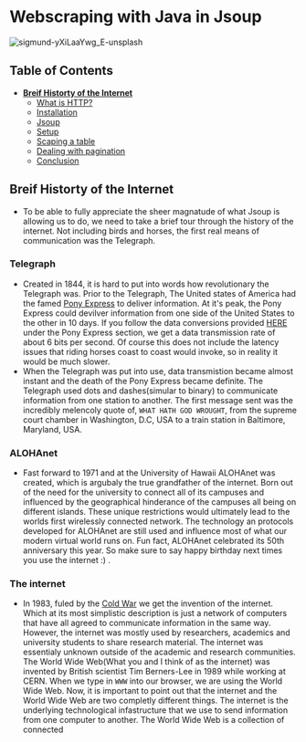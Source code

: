 # Webscraping with Java in Jsoup

![sigmund-yXiLaaYwg_E-unsplash](https://user-images.githubusercontent.com/47083513/130665579-e33f257a-c314-4c24-85e0-3de78ebcf597.jpg)


## Table of Contents
 
<!-- TOC -->


- **[Breif Historty of the Internet](#history-of-internet)**<br>
    - [What is HTTP?](#installation)
    - [Installation](#installation)
    - [Jsoup](#usage)
    - [Setup](#links)
    - [Scaping a table](#whats-new)
    - [Dealing with pagination](#question)
    - [Conclusion](#license)
    
    

<!-- /TOC -->


## <a name="history-of-internet">Breif Historty of the Internet</a>
- To be able to fully appreciate the sheer magnatude of what Jsoup is allowing us to do, we need to take a brief tour through the history of the internet. Not including birds and horses, the first real means of communication was the Telegraph.

 ### Telegraph
 - Created in 1844, it is hard to put into words how revolutionary the Telegraph was. Prior to the Telegraph, The United states of America had the famed [Pony Express](https://en.wikipedia.org/wiki/Pony_Express) to deliver information. At it's peak, the Pony Express could devilver information from one side of the United States to the other in 10 days. If you follow the data conversions provided [HERE](https://eager.io/blog/communication-pre-internet/) under the Pony Express section, we get a data transmission rate of about 6 bits per second. Of course this does not include the latency issues that riding horses coast to coast would invoke, so in reality it would be much slower.
  - When the Telegraph was put into use, data transmistion became almost instant and the death of the Pony Express became definite. The Telegraph  used dots and dashes(simular to binary) to communicate information from one station to another. The first message sent was the incredibly melencoly quote of, `WHAT HATH GOD WROUGHT`, from the supreme court chamber in Washington, D.C, USA to a train station in Baltimore, Maryland, USA.


 ### ALOHAnet
 - Fast forward to 1971 and at the University of Hawaii ALOHAnet was created, which is argubaly the true grandfather of the internet. Born out of the need for the university to connect all of its campuses and influenced by the geographical hinderance of the campuses all being on different islands. These unique restrictions would ultimately lead to the worlds first wirelessly connected network. The technology an protocols developed for ALOHAnet are still used and influence most of what our modern virtual world runs on. Fun fact, ALOHAnet celebrated its 50th anniversary this year. So make sure to say happy birthday next times you use the internet :) .


### The internet
- In 1983, fuled by the [Cold War](https://en.wikipedia.org/wiki/Cold_War) we get the invention of the internet. Which at its most simplistic description is just a network of computers that have all agreed to communicate information in the same way. However, the internet was mostly used by researchers, academics and university students to share research material. The internet was essentialy unknown outside of the academic and research communities. The World Wide Web(What you and I think of as the internet) was invented by British scientist Tim Berners-Lee in 1989 while working at CERN. When we type in `WWW` into our browser, we are using the World Wide Web. Now, it is important to point out that the internet and the World Wide Web are two completly different things. The internet is the underlying technological infastructure that we use to send information from one computer to another. The World Wide Web is a collection of connected 
 




